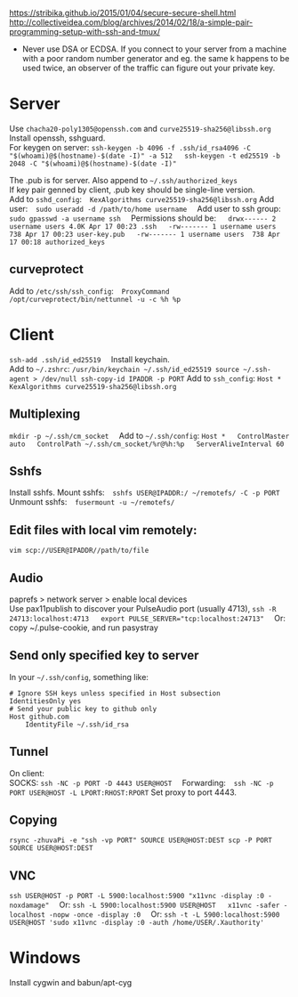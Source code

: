 https://stribika.github.io/2015/01/04/secure-secure-shell.html
http://collectiveidea.com/blog/archives/2014/02/18/a-simple-pair-programming-setup-with-ssh-and-tmux/

* Never use DSA or ECDSA. If you connect to your server from a machine with a poor random number generator and eg. the same k happens to be used twice, an observer of the traffic can figure out your private key.

# Server
Use `chacha20-poly1305@openssh.com` and `curve25519-sha256@libssh.org`  
Install openssh, sshguard.  
For keygen on server:
`
ssh-keygen -b 4096 -f .ssh/id_rsa4096 -C "$(whoami)@$(hostname)-$(date -I)" -a 512  
ssh-keygen -t ed25519 -b 2048 -C "$(whoami)@$(hostname)-$(date -I)"  
`

The .pub is for server. Also append to `~/.ssh/authorized_keys`  
If key pair genned by client, .pub key should be single-line version.   
Add to `sshd_config`:`  
KexAlgorithms curve25519-sha256@libssh.org
`
Add user:`  
sudo useradd -d /path/to/home username  
`
Add user to ssh group:`  
sudo gpasswd -a username ssh  
`
Permissions should be:`  
drwx------ 2 username users 4.0K Apr 17 00:23 .ssh  
-rw------- 1 username users  738 Apr 17 00:23 user-key.pub  
-rw------- 1 username users  738 Apr 17 00:18 authorized_keys`  

## curveprotect
Add to `/etc/ssh/ssh_config`:`  
ProxyCommand /opt/curveprotect/bin/nettunnel -u -c %h %p  
`

# Client
`
ssh-add .ssh/id_ed25519  
`
Install keychain.  
Add to `~/.zshrc`:
`
/usr/bin/keychain ~/.ssh/id_ed25519
source ~/.ssh-agent > /dev/null
ssh-copy-id IPADDR -p PORT
`
Add to `ssh_config`:
`
Host *  
	KexAlgorithms curve25519-sha256@libssh.org  
` 

## Multiplexing
`
mkdir -p ~/.ssh/cm_socket  
`
Add to `~/.ssh/config`:
`
Host *  
ControlMaster auto  
ControlPath ~/.ssh/cm_socket/%r@%h:%p  
ServerAliveInterval 60  
`

## Sshfs
Install sshfs. Mount sshfs:`  
sshfs USER@IPADDR:/ ~/remotefs/ -C -p PORT  
`Unmount sshfs:`  
fusermount -u ~/remotefs/  
`

## Edit files with local vim remotely:
`
vim scp://USER@IPADDR//path/to/file
`

## Audio
paprefs > network server > enable local devices  
Use pax11publish to discover your PulseAudio port (usually 4713),
`
ssh -R 24713:localhost:4713  
export PULSE_SERVER="tcp:localhost:24713"  
`
Or: copy ~/.pulse-cookie, and run pasystray  

## Send only specified key to server
In your `~/.ssh/config`, something like:
```
# Ignore SSH keys unless specified in Host subsection
IdentitiesOnly yes
# Send your public key to github only
Host github.com
	IdentityFile ~/.ssh/id_rsa
```

## Tunnel
On client:  
SOCKS:
`
ssh -NC -p PORT -D 4443 USER@HOST  
`
Forwarding:`  
ssh -NC -p PORT USER@HOST -L LPORT:RHOST:RPORT
`
Set proxy to port 4443.

## Copying
`
rsync -zhuvaPi -e "ssh -vp PORT" SOURCE USER@HOST:DEST
scp -P PORT SOURCE USER@HOST:DEST
`

## VNC
`
ssh USER@HOST -p PORT -L 5900:localhost:5900 "x11vnc -display :0 -noxdamage"  
`
Or:
`
ssh -L 5900:localhost:5900 USER@HOST  
x11vnc -safer -localhost -nopw -once -display :0  
`
Or:
`
ssh -t -L 5900:localhost:5900 USER@HOST 'sudo x11vnc -display :0 -auth /home/USER/.Xauthority'  
`

# Windows
Install cygwin and babun/apt-cyg

